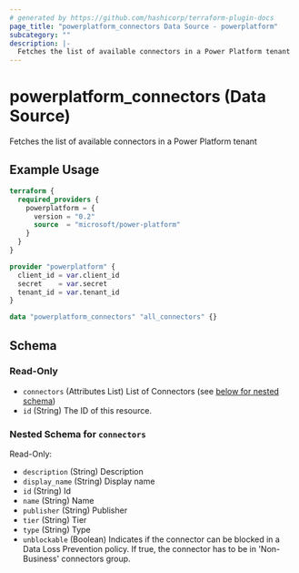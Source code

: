 ```yaml
---
# generated by https://github.com/hashicorp/terraform-plugin-docs
page_title: "powerplatform_connectors Data Source - powerplatform"
subcategory: ""
description: |-
  Fetches the list of available connectors in a Power Platform tenant
---
```


# powerplatform_connectors (Data Source)

Fetches the list of available connectors in a Power Platform tenant

## Example Usage

```terraform
terraform {
  required_providers {
    powerplatform = {
      version = "0.2"
      source  = "microsoft/power-platform"
    }
  }
}

provider "powerplatform" {
  client_id = var.client_id
  secret    = var.secret
  tenant_id = var.tenant_id
}

data "powerplatform_connectors" "all_connectors" {}
```

<!-- schema generated by tfplugindocs -->
## Schema

### Read-Only

- `connectors` (Attributes List) List of Connectors (see [below for nested schema](#nestedatt--connectors))
- `id` (String) The ID of this resource.

<a id="nestedatt--connectors"></a>
### Nested Schema for `connectors`

Read-Only:

- `description` (String) Description
- `display_name` (String) Display name
- `id` (String) Id
- `name` (String) Name
- `publisher` (String) Publisher
- `tier` (String) Tier
- `type` (String) Type
- `unblockable` (Boolean) Indicates if the connector can be blocked in a Data Loss Prevention policy. If true, the connector has to be in 'Non-Business' connectors group.
